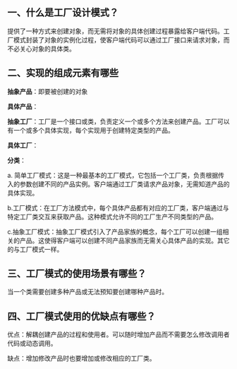 ## 一、什么是工厂设计模式？

提供了一种方式来创建对象，而无需将对象的具体创建过程暴露给客户端代码。工厂模式封装了对象的实例化过程，使客户端代码可以通过工厂接口来请求对象，而不必关心对象的具体类。

## 二、实现的组成元素有哪些

**抽象产品**：即要被创建的对象

**具体产品**：

**抽象工厂**：工厂是一个接口或类，负责定义一个或多个方法来创建产品。工厂可以有一个或多个具体实现，每个实现用于创建特定类型的产品。

**具体工厂**：



**分类**：

a. 简单工厂模式：这是一种最基本的工厂模式，它包括一个工厂类，负责根据传入的参数创建不同的产品实例。客户端通过工厂类请求产品对象，无需知道产品的具体实现。

b.工厂模式：在工厂方法模式中，每个具体产品都有对应的工厂类，客户端通过与特定工厂类交互来获取产品。这种模式允许不同的工厂生产不同类型的产品。

c.抽象工厂模式：抽象工厂模式引入了产品家族的概念，每个工厂可以创建一组相关的产品。这使得客户端可以创建不同产品家族而无需关心具体产品的实现。其它的与工厂模式一样。

## 三、工厂模式的使用场景有哪些？

当一个类需要创建多种产品或无法预知要创建哪种产品时。

## 四、工厂模式使用的优缺点有哪些？

优点：解耦创建产品的过程和使用者。可以随时增加产品而不需要怎么修改调用者代码或动态调用。

缺点：增加修改产品时也要增加或修改相应的工厂类。